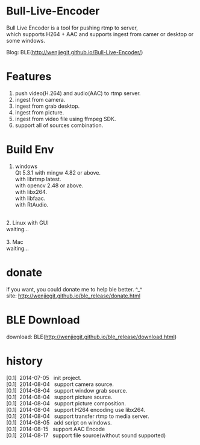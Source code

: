 Bull-Live-Encoder
=================
Bull Live Encoder is a tool for pushing rtmp to server,<br/>
which supports H264 + AAC and supports ingest from camer or desktop or some windows.<br/>

Blog: BLE(http://wenjiegit.github.io/Bull-Live-Encoder/)<br/>

Features
=================
1. push video(H.264) and audio(AAC) to rtmp server.<br/>
2. ingest from camera.<br/>
3. ingest from grab desktop.<br/>
4. ingest from picture.<br/>
5. ingest from video file using ffmpeg SDK.<br/>
6. support all of sources combination.<br/>

Build Env
=================
1. windows<br/>
    Qt 5.3.1 with mingw 4.82 or above.<br/>
    with librtmp latest.<br/>
    with opencv 2.48 or above.<br/>
    with libx264.<br/>
    with libfaac.<br/>
    with RtAudio.<br/>
<br/>
2. Linux with GUI<br/>
    waiting...<br/>
<br/>
3. Mac<br/>
    waiting...<br/>

donate
=================
if you want, you could donate me to help ble better. ^_^<br/>
site: http://wenjiegit.github.io/ble_release/donate.html<br/>

BLE Download
=================
download: BLE(http://wenjiegit.github.io/ble_release/download.html)

history
=================
[0.1]&nbsp;&nbsp;2014-07-05&nbsp;&nbsp;&nbsp;init project.<br/>
[0.1]&nbsp;&nbsp;2014-08-04&nbsp;&nbsp;&nbsp;support camera source.<br/>
[0.1]&nbsp;&nbsp;2014-08-04&nbsp;&nbsp;&nbsp;support window grab source.<br/>
[0.1]&nbsp;&nbsp;2014-08-04&nbsp;&nbsp;&nbsp;support picture source.<br/>
[0.1]&nbsp;&nbsp;2014-08-04&nbsp;&nbsp;&nbsp;support picture composition.<br/>
[0.1]&nbsp;&nbsp;2014-08-04&nbsp;&nbsp;&nbsp;support H264 encoding use libx264.<br/>
[0.1]&nbsp;&nbsp;2014-08-04&nbsp;&nbsp;&nbsp;support transfer rtmp to media server.<br/>
[0.1]&nbsp;&nbsp;2014-08-05&nbsp;&nbsp;&nbsp;add script on windows.<br/>
[0.1]&nbsp;&nbsp;2014-08-15&nbsp;&nbsp;&nbsp;support AAC Encode<br/>
[0.1]&nbsp;&nbsp;2014-08-17&nbsp;&nbsp;&nbsp;support file source(without sound supported)<br/>

